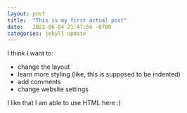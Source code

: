 ```yaml
---
layout: post
title:  "This is my first actual post"
date:   2022-06-04 21:47:56 -0700
categories: jekyll update
---
```

I think I want to:
<ul>
<li> change the layout</li>
    <li>learn more styling (like, this is supposed to be indented)</li>
<li>add comments</li>
<li>change website settings</li>
</li>
</ul>

I like that I am able to use HTML here :)